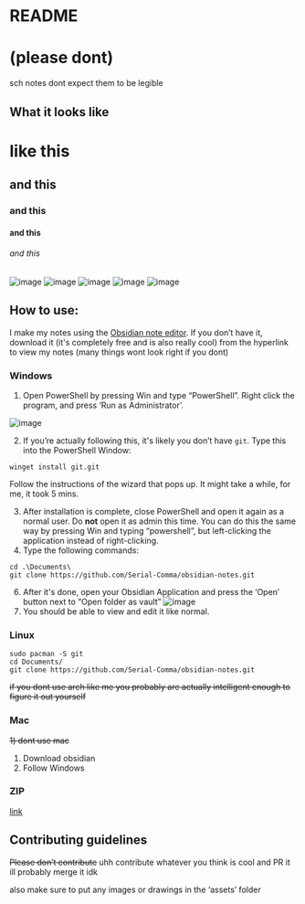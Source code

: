#  README
# (please dont)



sch notes
dont expect them to be legible

## What it looks like
# like this
## and this
### and this
#### and this
###### and this
![image](https://user-images.githubusercontent.com/47783328/163711607-619dc958-9b33-4cad-873a-e7c8bcdcff8a.png)
![image](https://user-images.githubusercontent.com/47783328/163711678-6a50bce3-6e89-4a56-8ab8-ffb5b786b6e9.png)
![image](https://user-images.githubusercontent.com/47783328/163711991-fecc95b6-d0ea-4dd5-9083-83777bfdf292.png)
![image](https://user-images.githubusercontent.com/47783328/163712121-36c6a8c3-a2ba-4b73-8354-822e2ddc8037.png)
![image](https://user-images.githubusercontent.com/47783328/163714408-520c7de0-609a-4f69-a4c0-dc7ac8de9857.png)

## How to use:

I make my notes using the [Obsidian note editor](https://obsidian.md/). If you don’t have it, download it (it's completely free and is also really cool) from the hyperlink to view my notes (many things wont look right if you dont)

### Windows

1) Open PowerShell by pressing Win and type “PowerShell”. Right click the program, and press ‘Run as Administrator’.

![image](https://user-images.githubusercontent.com/47783328/163711765-9b204724-dc77-4b79-8a37-b82285818008.png)

2) If you’re actually following this, it's likely you don’t have `git`. Type this into the PowerShell Window:
```
winget install git.git
```
Follow the instructions of the wizard that pops up. It might take a while, for me, it took 5 mins.

3) After installation is complete, close PowerShell and open it again as a normal user. Do **not** open it as admin this time. You can do this the same way by pressing Win and typing “powershell”, but left-clicking the application instead of right-clicking.
4) Type the following commands:
```
cd .\Documents\
git clone https://github.com/Serial-Comma/obsidian-notes.git
```
6) After it's done, open your Obsidian Application and press the ‘Open’ button next to “Open folder as vault”
![image](https://user-images.githubusercontent.com/47783328/163711774-21ef81bb-3a38-4fff-8822-44c0b8feb87c.png)
7) You should be able to view and edit it like normal.


### Linux
```
sudo pacman -S git
cd Documents/
git clone https://github.com/Serial-Comma/obsidian-notes.git
```
~~if you dont use arch like me you probably are actually intelligent enough to figure it out yourself~~

### Mac
~~1) dont use mac~~
1) Download obsidian 
2) Follow Windows
 
### ZIP
[link](https://github.com/Serial-Comma/obsidian-notes/archive/refs/heads/main.zip)
## Contributing guidelines
~~Please don’t contribute~~
uhh contribute whatever you think is cool and PR it ill probably merge it idk

also make sure to put any images or drawings in the ‘assets’ folder
